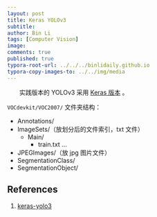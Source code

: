 ```yaml
---
layout: post
title: Keras YOLOv3
subtitle:
author: Bin Li
tags: [Computer Vision]
image: 
comments: true
published: true
typora-root-url: ../../../binlidaily.github.io
typora-copy-images-to: ../../img/media
---
```


　　实践版本的 YOLOv3 采用 [Keras 版本](https://github.com/qqwweee/keras-yolo3) 。

`VOCdevkit/VOC2007/` 文件夹结构：
* Annotations/
* ImageSets/（放划分后的文件索引，txt 文件）
    * Main/
        * train.txt ...
* JPEGImages/（放 jpg 图片文件）
* SegmentationClass/
* SegmentationObject/



## References
1. [keras-yolo3](https://github.com/qqwweee/keras-yolo3)